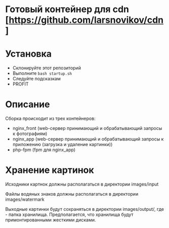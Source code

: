 Готовый контейнер для cdn [https://github.com/larsnovikov/cdn]
=====================

# Установка

 - Склонируйте этот репозиторий
 - Выполните `bash startup.sh`
 - Следуйте подсказкам
 - PROFIT

# Описание

Сборка происходит из трех контейнеров:
 - nginx_front (web-сервер принимающий и обрабатывающий запросы к фотографиям)
 - nginx_app (web-сервер принимающий и обрабатывающий запросы к приложению (загрузка и удаление картинки))
 - php-fpm (fpm для nginx_app)
 
# Хранение картинок

<p>
    Исходники картнок должны располагаться в директории images/input 
</p>
<p>
    Файлы водяных знаков должны располагаться в директории images/watermark 
</p>
<p>
    Выходные картинки будут сохраняться в директории images/output/<storage_name>, где <storage_name> - папка хранилища. Предполагается, что хранилища будут примонтированными жесткими дисками.
</p>
